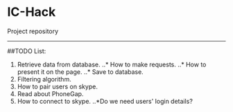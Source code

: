 # IC-Hack
Project repository
***
##TODO List:
1. Retrieve data from database.
..* How to make requests. 
..* How to present it on the page.
..* Save to database.
2. Filtering algorithm.
3. How to pair users on skype.
4. Read about PhoneGap.
5. How to connect to skype.
..*Do we need users' login details?


